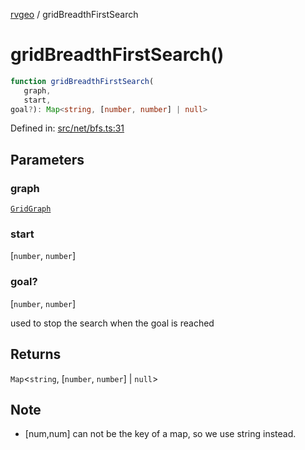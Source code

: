 [rvgeo](../index.md) / gridBreadthFirstSearch

# gridBreadthFirstSearch()

```ts
function gridBreadthFirstSearch(
   graph, 
   start, 
goal?): Map<string, [number, number] | null>
```

Defined in: [src/net/bfs.ts:31](https://github.com/pzq123456/RVGeo/blob/e727f6f6e310621d656b74948bed9956ff45a613/src/net/bfs.ts#L31)

## Parameters

### graph

[`GridGraph`](../interfaces/GridGraph.md)

### start

\[`number`, `number`\]

### goal?

\[`number`, `number`\]

used to stop the search when the goal is reached

## Returns

`Map`\<`string`, \[`number`, `number`\] \| `null`\>

## Note

- [num,num] can not be the key of a map, so we use string instead.
